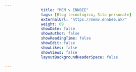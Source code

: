 ---
                title: "MEM v ENNBEE"
                tags: [Blog tecnologico, Sito personale]
                externalUrl: "https://memv.ennbee.uk/"
                weight: 69
                showDate: false
                showAuthor: false
                showReadingTime: false
                showEdit: false
                showLikes: false
                showViews: false
                layoutBackgroundHeaderSpace: false
                ---

